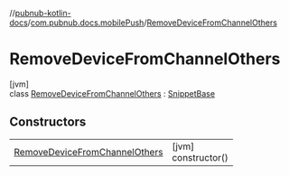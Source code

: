 //[pubnub-kotlin-docs](../../../index.md)/[com.pubnub.docs.mobilePush](../index.md)/[RemoveDeviceFromChannelOthers](index.md)

# RemoveDeviceFromChannelOthers

[jvm]\
class [RemoveDeviceFromChannelOthers](index.md) : [SnippetBase](../../com.pubnub.docs/-snippet-base/index.md)

## Constructors

| | |
|---|---|
| [RemoveDeviceFromChannelOthers](-remove-device-from-channel-others.md) | [jvm]<br>constructor() |
